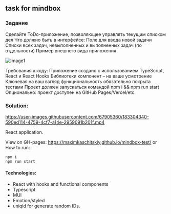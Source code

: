 

## task for mindbox

### Задание

Сделайте ToDo-приложение, позволяющее управлять текущим списком дел
Что должно быть в интерфейсе:
Поле для ввода новой задачи
Списки всех задач, невыполненных и выполненных задач (по отдельности)
Пример внешнего вида приложения

![image1](https://user-images.githubusercontent.com/67905360/183303261-baee3272-ca6d-48bf-9541-3e10cd7eea72.png)

Требования к коду:
Приложение создано с использованием TypeScript, React и React Hooks
Библиотеки компонент – на ваше усмотрение
Ключевая на ваш взгляд функциональность обязательно покрыта тестами
Проект должен запускаться командой npm i && npm run start
Опционально: проект доступен на GitHub Pages/Vercel/etc.


### Solution:

https://user-images.githubusercontent.com/67905360/183304340-590ed114-4759-4cf7-a14e-2959091b201f.mp4

React application.

View on GH-pages: https://maximkaschitskiy.github.io/mindbox-test/
  or
How to run:

```
npm i
npm run start
```

#### Technologies:
 - React with hooks and functional components
 - Typescript
 - MUI
 - Emotion/styled
 - uniqid for generate random IDs.

